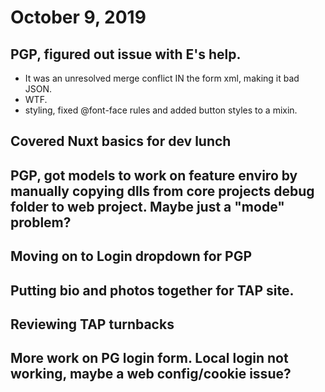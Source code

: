 # October 9, 2019

## PGP, figured out issue with E's help.
- It was an unresolved merge conflict IN the form xml, making it bad JSON.
- WTF.
- styling, fixed @font-face rules and added button styles to a mixin.

## Covered Nuxt basics for dev lunch

## PGP, got models to work on feature enviro by manually copying dlls from core projects debug folder to web project. Maybe just a "mode" problem?

## Moving on to Login dropdown for PGP

## Putting bio and photos together for TAP site. 

## Reviewing TAP turnbacks

## More work on PG login form. Local login not working, maybe a web config/cookie issue?